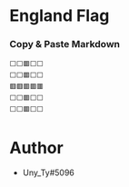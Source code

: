# England Flag

### Copy & Paste Markdown

```
⬜⬜🟥⬜⬜
⬜⬜🟥⬜⬜
🟥🟥🟥🟥🟥
⬜⬜🟥⬜⬜
⬜⬜🟥⬜⬜
```

# Author

- Uny_Ty#5096